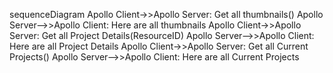 <!-- Apollo Current
-->

sequenceDiagram
    Apollo Client->>Apollo Server: Get all thumbnails()
    Apollo Server-->>Apollo Client: Here are all thumbnails
    Apollo Client->>Apollo Server: Get all Project Details(ResourceID)
    Apollo Server-->>Apollo Client: Here are all Project Details
    Apollo Client->>Apollo Server: Get all Current Projects()
    Apollo Server-->>Apollo Client: Here are all Current Projects

